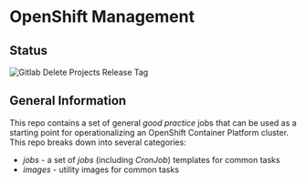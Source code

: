 # OpenShift Management

## Status

![Gitlab Delete Projects Release Tag](https://github.com/redhat-cop/openshift-management/workflows/Gitlab%20Delete%20Projects%20Release%20Tag/badge.svg) <br />


## General Information
This repo contains a set of general _good practice_ jobs that can be used as a starting point for operationalizing an OpenShift Container Platform cluster. This repo breaks down into several categories:

- *jobs* - a set of _jobs_ (including _CronJob_) templates for common tasks
- *images* - utility images for common tasks
